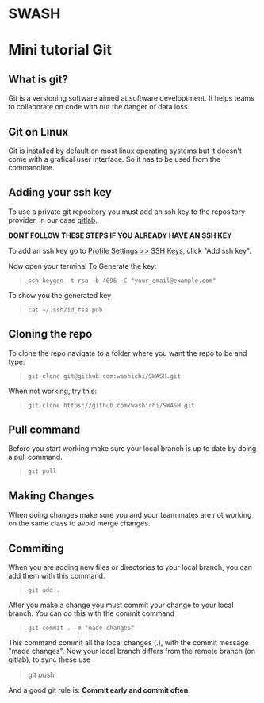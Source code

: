 # SWASH

# Mini tutorial Git #

## What is git? ##
Git is a versioning software aimed at software developtment.
It helps teams to collaborate on code with out the danger
of data loss.

## Git on Linux ##
Git is installed by default on most linux operating systems
but it doesn't come with a grafical user interface.
So it has to be used from the commandline.

## Adding your ssh key ##
To use a private git repository you must add an ssh key to the
repository provider. In our case [gitlab](https://gitlab.com/yopspanjers/t32c).

__DONT FOLLOW THESE STEPS IF YOU ALREADY HAVE AN SSH KEY__

To add an ssh key go to [Profile Settings >> SSH Keys](https://gitlab.com/profile/keys),
click "Add ssh key".

Now open your terminal
To Generate the key:
>`ssh-keygen -t rsa -b 4096 -C "your_email@example.com"`

To show you the generated key
>`cat ~/.ssh/id_rsa.pub`


## Cloning the repo ##
To clone the repo navigate to a folder where you want the repo to be
and type:

> `git clone git@github.com:washichi/SWASH.git`

When not working, try this:

> `git clone https://github.com/washichi/SWASH.git`

## Pull command ##
Before you start working make sure your local branch is up to date by
doing a pull command.
> `git pull`

## Making Changes ##
When doing changes make sure you and your team mates are not working on the same class
to avoid merge changes.

## Commiting ##
When you are adding new files or directories to your local branch, you can add them with this command.
> `git add .`

After you make a change you must commit your change to your local branch.
You can do this with the commit command
> `git commit . -m "made changes"`

This command commit all the local changes (.), with the commit message "made changes".
Now your local branch differs from the remote branch (on gitlab), to sync these use
> git push

 And a good git rule is: __Commit early and commit often.__
